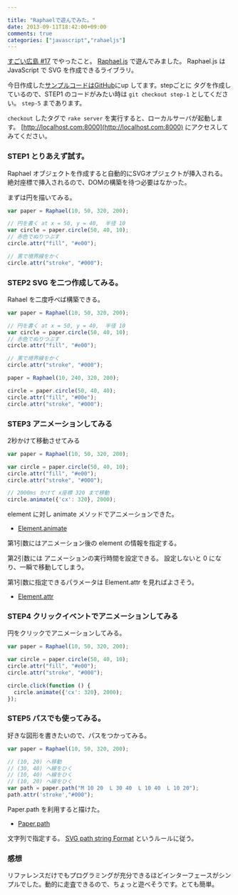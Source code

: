 ```yaml
---

title: "Raphaelで遊んでみた。"
date: 2013-09-11T18:42:00+09:00
comments: true
categories: ["javascript","rahaeljs"]
---
```


[すごい広島 #17](http://great-h.github.io/events/event-17.html) でやったこと。
[Raphael.js](http://raphaeljs.com/) で遊んでみました。
Raphael.js は JavaScript で SVG を作成できるライブラリ。

今日作成した[サンプルコードはGitHub](https://github.com/eiel/raphael-sample)にup してます。stepごとに タグを作成しているので、STEP1 のコードがみたい時は `git checkout step-1` としてください。
`step-5` まであります。

`checkout` したタグで `rake server` を実行すると、ローカルサーバが起動します。
[http://localhost.com:8000](http://localhost.com:8000) にアクセスしてみてください。

### STEP1 とりあえず試す。

Raphael オブジェクトを作成すると自動的にSVGオブジェクトが挿入される。
絶対座標で挿入されるので、DOMの構築を待つ必要はなかった。

まずは円を描いてみる。

```javascript
var paper = Raphael(10, 50, 320, 200);

// 円を書く at x = 50, y = 40,  半径 10
var circle = paper.circle(50, 40, 10);
// 赤色でぬりつぶす
circle.attr("fill", "#e00");

// 黒で境界線をかく
circle.attr("stroke", "#000");
```

### STEP2 SVG を二つ作成してみる。

Rahael を二度呼べば構築できる。

```javascript
var paper = Raphael(10, 50, 320, 200);

// 円を書く at x = 50, y = 40,  半径 10
var circle = paper.circle(50, 40, 10);
// 赤色でぬりつぶす
circle.attr("fill", "#e00");

// 黒で境界線をかく
circle.attr("stroke", "#000");

paper = Raphael(10, 240, 320, 200);

circle = paper.circle(50, 40, 40);
circle.attr("fill", "#00e");
circle.attr("stroke", "#000");
```

### STEP3 アニメーションしてみる



2秒かけて移動させてみる

```javascript
var paper = Raphael(10, 50, 320, 200);

var circle = paper.circle(50, 40, 10);
circle.attr("fill", "#e00");
circle.attr("stroke", "#000");

// 2000ms かけて x座標 320 まで移動
circle.animate({'cx': 320}, 2000);
```

element に対し animate メソッドでアニメーションできた。


* [Element.animate](http://raphaeljs.com/reference.html#Element.animate)


第1引数にはアニメーション後の element の情報を指定する。

第2引数には アニメーションの実行時間を設定できる。
設定しないと 0 になり、一瞬で移動してしまう。

第1引数に指定できるパラメータは Element.attr を見ればよさそう。

* [Element.attr](http://raphaeljs.com/reference.html#Element.attr)

### STEP4 クリックイベントでアニメーションしてみる

円をクリックでアニメーションしてみる。

```javascript
var paper = Raphael(10, 50, 320, 200);

var circle = paper.circle(50, 40, 10);
circle.attr("fill", "#e00");
circle.attr("stroke", "#000");

circle.click(function () {
  circle.animate({'cx': 320}, 2000);
});
```

### STEP5 パスでも使ってみる。

好きな図形を書きたいので、パスをつかってみる。

```javascript
var paper = Raphael(10, 50, 320, 200);

// (10, 20) へ移動
// (30, 40) へ線をひく
// (10, 40) へ線をひく
// (10, 20) へ線をひく
var path = paper.path("M 10 20  L 30 40  L 10 40  L 10 20");
path.attr('stroke',"#000");
```

Paper.path を利用すると描けた。

* [Paper.path](http://raphaeljs.com/reference.html#Paper.path)

文字列で指定する。
[SVG path string Format](http://www.w3.org/TR/SVG/paths.html#PathData) というルールに従う。

### 感想

リファレンスだけでもプログラミングが充分できるほどインターフェースがシンプルでした。動的に走査できるので、ちょっと遊べそうです。とても簡単。
